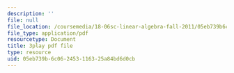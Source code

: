 ```yaml
---
description: ''
file: null
file_location: /coursemedia/18-06sc-linear-algebra-fall-2011/05eb739b6c062453116325a84bd6d0cb_wuyAeWE3iIM.pdf
file_type: application/pdf
resourcetype: Document
title: 3play pdf file
type: resource
uid: 05eb739b-6c06-2453-1163-25a84bd6d0cb
---
```


